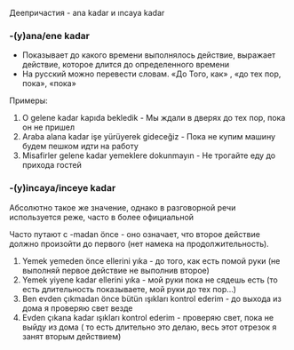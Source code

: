Деепричастия - ana kadar и ıncaya kadar

### -(y)ana/ene kadar
- Показывает до какого времени выполнялось действие, выражает действие, которое длится до определенного времени
- На русский можно перевести словам. «До Того, как» , «до тех пор, пока», «пока»

Примеры:

1. O gelene kadar kapıda bekledik - Мы ждали в дверях до тех пор, пока он не пришел
2. Araba alana kadar işe yürüyerek gideceğiz - Пока не купим машину будем пешком идти на работу
3. Misafirler gelene kadar yemeklere dokunmayın - Не трогайте еду до прихода гостей

### -(y)incaya/inceye kadar

Абсолютно такое же значение, однако в разговорной речи используется реже, часто в более официальной

Часто путают с -madan önce - оно означает, что второе действие должно произойти до первого (нет намека на продолжительность).

1. Yemek yemeden önce ellerini yıka - до того, как есть помой руки (не выполняй первое действие не выполнив второе)
2. Yemek yiyene kadar ellerini yıka - мой руки пока не сядешь есть (то есть длительность показываете, мой руки до тех пор…)
3. Ben evden çıkmadan önce bütün ışıkları kontrol ederim - до выхода из дома я проверяю свет везде
4. Evden çıkana kadar ışıkları kontrol ederim - проверяю свет, пока не выйду из дома ( то есть длительно это делаю, весь этот отрезок я занят вторым действием) 
